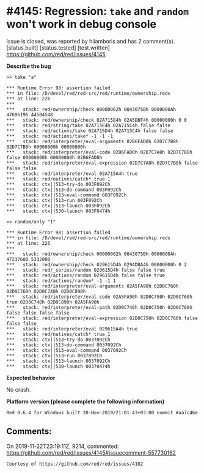 
#4145: Regression: `take` and `random` won't work in debug console
================================================================================
Issue is closed, was reported by hiiamboris and has 2 comment(s).
[status.built] [status.tested] [test.written]
<https://github.com/red/red/issues/4145>

**Describe the bug**
```
>> take "a"

*** Runtime Error 98: assertion failed
*** in file: /D/devel/red/red-src/red/runtime/ownership.reds
*** at line: 226
***
***   stack: red/ownership/check 00000062h 0043075Bh 0000000Ah 47696196 44504548
***   stack: red/ownership/check 02A715E4h 02A5DBF4h 00000000h 0 0
***   stack: red/string/take 02A715E4h 02A715C4h false false
***   stack: red/actions/take 02A715D4h 02A715C4h false false
***   stack: red/actions/take* -1 -1 -1
***   stack: red/interpreter/eval-arguments 02B6FAD0h 02D7C7B8h 02D7C7B8h 00000000h 00000000h
***   stack: red/interpreter/eval-code 02B6FAD0h 02D7C7A8h 02D7C7B8h false 00000000h 00000000h 02B6FAD0h
***   stack: red/interpreter/eval-expression 02D7C7A8h 02D7C7B8h false false false
***   stack: red/interpreter/eval 02A715A4h true
***   stack: red/natives/catch* true 1
***   stack: ctx||513~try-do 003F092Ch
***   stack: ctx||513~do-command 003F092Ch
***   stack: ctx||513~eval-command 003F092Ch
***   stack: ctx||513~run 003F092Ch
***   stack: ctx||513~launch 003F092Ch
***   stack: ctx||530~launch 003F0474h
```

```
>> random/only "1"

*** Runtime Error 98: assertion failed
*** in file: /D/devel/red/red-src/red/runtime/ownership.reds
*** at line: 226
***
***   stack: red/ownership/check 00000062h 0043075Bh 0000000Ah 47237680 5332000
***   stack: red/ownership/check 029615D4h 0294DBA4h 00000000h 0 2
***   stack: red/_series/random 029615D4h false false true
***   stack: red/actions/random 029615D4h false false true
***   stack: red/actions/random* -1 -1 1
***   stack: red/interpreter/eval-arguments 02A5FA90h 02D0C760h 02D0C760h 02D0C740h 02D0C890h
***   stack: red/interpreter/eval-code 02A5FA90h 02D0C750h 02D0C760h true 02D0C740h 02D0C890h 02A5FA90h
***   stack: red/interpreter/eval-path 02D0C740h 02D0C750h 02D0C760h false false false false
***   stack: red/interpreter/eval-expression 02D0C750h 02D0C760h false false false
***   stack: red/interpreter/eval 029615A4h true
***   stack: red/natives/catch* true 1
***   stack: ctx||513~try-do 0037092Ch
***   stack: ctx||513~do-command 0037092Ch
***   stack: ctx||513~eval-command 0037092Ch
***   stack: ctx||513~run 0037092Ch
***   stack: ctx||513~launch 0037092Ch
***   stack: ctx||530~launch 00370474h
```

**Expected behavior**

No crash.


**Platform version (please complete the following information)**
```
Red 0.6.4 for Windows built 20-Nov-2019/21:01:43+03:00 commit #aa7c46e
```



Comments:
--------------------------------------------------------------------------------

On 2019-11-22T23:19:11Z, 9214, commented:
<https://github.com/red/red/issues/4145#issuecomment-557730162>

    Courtesy of https://github.com/red/red/issues/4102

